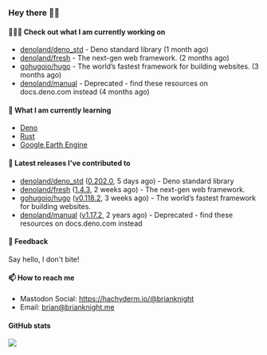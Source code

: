 ### Hey there 👋🏻

#### 👷🏻‍♂️ Check out what I am currently working on

- [denoland/deno_std](https://github.com/denoland/deno_std) - Deno standard library (1 month ago)
- [denoland/fresh](https://github.com/denoland/fresh) - The next-gen web framework. (2 months ago)
- [gohugoio/hugo](https://github.com/gohugoio/hugo) - The world’s fastest framework for building websites. (3 months ago)
- [denoland/manual](https://github.com/denoland/manual) - Deprecated - find these resources on docs.deno.com instead (4 months ago)

#### 🌱 What I am currently learning
- [Deno](https://deno.land/)
- [Rust](https://www.rust-lang.org/)
- [Google Earth Engine](https://earthengine.google.com/)

#### 🔭 Latest releases I've contributed to

- [denoland/deno_std](https://github.com/denoland/deno_std) ([0.202.0](https://github.com/denoland/deno_std/releases/tag/0.202.0), 5 days ago) - Deno standard library
- [denoland/fresh](https://github.com/denoland/fresh) ([1.4.3](https://github.com/denoland/fresh/releases/tag/1.4.3), 2 weeks ago) - The next-gen web framework.
- [gohugoio/hugo](https://github.com/gohugoio/hugo) ([v0.118.2](https://github.com/gohugoio/hugo/releases/tag/v0.118.2), 3 weeks ago) - The world’s fastest framework for building websites.
- [denoland/manual](https://github.com/denoland/manual) ([v1.17.2](https://github.com/denoland/manual/releases/tag/v1.17.2), 2 years ago) - Deprecated - find these resources on docs.deno.com instead

#### 💬 Feedback

Say hello, I don't bite!

#### 📫 How to reach me

- Mastodon Social: <a rel="me" href="https://hachyderm.io/@brianknight">https://hachyderm.io/@brianknight</a>
- Email: brian@brianknight.me

#### GitHub stats

![](https://github-profile-summary-cards.vercel.app/api/cards/profile-details?username=brianknight10&theme=github)